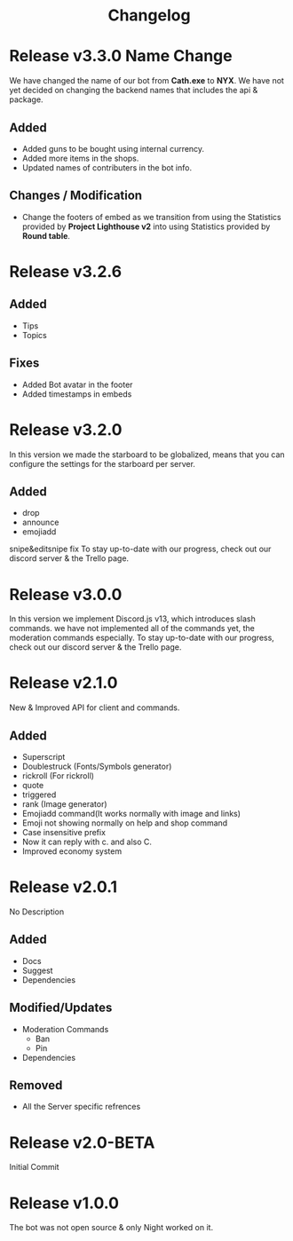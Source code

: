 <h1 align="center">Changelog</h1>

# Release v3.3.0 Name Change

We have changed the name of our bot from **Cath.exe** to **NYX**. We have not yet decided on changing the backend names that includes the api & package.

## Added

- Added guns to be bought using internal currency.
- Added more items in the shops.
- Updated names of contributers in the bot info.

## Changes / Modification

- Change the footers of embed as we transition from using the Statistics provided by **Project Lighthouse v2** into using Statistics provided by **Round table**.

# Release v3.2.6

## Added

- Tips
- Topics

## Fixes

- Added Bot avatar in the footer
- Added timestamps in embeds

# Release v3.2.0

In this version we made the starboard to be globalized, means that you can configure the settings for the starboard per server.

## Added

- drop
- announce
- emojiadd

snipe&editsnipe fix
To stay up-to-date with our progress, check out our discord server & the Trello page.

# Release v3.0.0

In this version we implement Discord.js v13, which introduces slash commands.
we have not implemented all of the commands yet, the moderation commands especially.
To stay up-to-date with our progress, check out our discord server & the Trello page.

# Release v2.1.0

New & Improved API for client and commands.

## Added

- Superscript
- Doublestruck (Fonts/Symbols generator)
- rickroll (For rickroll)
- quote
- triggered
- rank (Image generator)
- Emojiadd command(It works normally with image and links)
- Emoji not showing normally on help and shop command
- Case insensitive prefix
- Now it can reply with c. and also C.
- Improved economy system

# Release v2.0.1

No Description

## Added

- Docs
- Suggest
- Dependencies

## Modified/Updates

- Moderation Commands
  - Ban
  - Pin
- Dependencies

## Removed

- All the Server specific refrences

# Release v2.0-BETA

Initial Commit

# Release v1.0.0

The bot was not open source & only Night worked on it.
